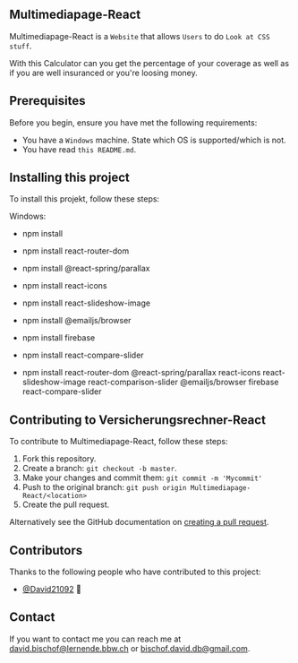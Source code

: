 ## Multimediapage-React




Multimediapage-React is a `Website` that allows `Users` to do `Look at CSS stuff`.

With this Calculator can you get the percentage of your coverage as well as if you are well insuranced or you're loosing money.

## Prerequisites

Before you begin, ensure you have met the following requirements:
* You have a `Windows` machine. State which OS is supported/which is not.
* You have read `this README.md`.

## Installing this project

To install this projekt, follow these steps:

Windows:

* npm install
* npm install react-router-dom
* npm install @react-spring/parallax
* npm install react-icons
* npm install react-slideshow-image
* npm install @emailjs/browser
* npm install firebase
* npm install react-compare-slider

* npm install react-router-dom @react-spring/parallax react-icons react-slideshow-image react-comparison-slider @emailjs/browser firebase react-compare-slider


## Contributing to Versicherungsrechner-React

To contribute to Multimediapage-React, follow these steps:

1. Fork this repository.
2. Create a branch: `git checkout -b master`.
3. Make your changes and commit them: `git commit -m 'Mycommit'`
4. Push to the original branch: `git push origin Multimediapage-React/<location>`
5. Create the pull request.

Alternatively see the GitHub documentation on [creating a pull request](https://help.github.com/en/github/collaborating-with-issues-and-pull-requests/creating-a-pull-request).

## Contributors

Thanks to the following people who have contributed to this project:

* [@David21092](https://github.com/davidbischof) 📖



## Contact

If you want to contact me you can reach me at <david.bischof@lernende.bbw.ch> or <bischof.david.db@gmail.com>.

